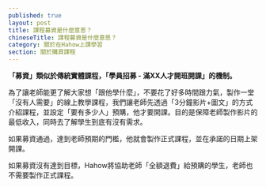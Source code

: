 ```yaml
---
published: true
layout: post
title: 課程募資是什麼意思？
chineseTitle: 課程募資是什麼意思？
category: 關於在Hahow上課學習
section: 關於購買課程
---
```

 

**「募資」類似於傳統實體課程，「學員招募 - 滿XX人才開班開課」的機制。**

為了讓老師能更了解大家想「跟他學什麼」，不要花了好多時間跟力氣，製作一堂「沒有人需要」的線上教學課程，我們讓老師先透過「3分鐘影片+圖文」的方式介紹課程，並設定「要有多少人」預購，他才要開課。目的是保障老師製作影片的最低收入，同時去了解學生到底有沒有需求。

如果募資通過，達到老師預期的門檻，他就會製作正式課程，並在承諾的日期上架開課。

如果募資沒有達到目標，Hahow將協助老師「全額退費」給預購的學生，老師也不需要製作正式課程。